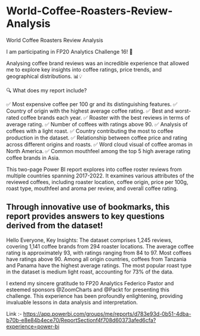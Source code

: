 # World-Coffee-Roasters-Review-Analysis
World Coffee Roasters Review Analysis

I am participating in FP20 Analytics Challenge 16! 🚀

Analysing coffee brand reviews was an incredible experience that allowed me to explore key insights into coffee ratings, price trends, and geographical distributions. 📊💡

🔍 What does my report include?

✅ Most expensive coffee per 100 gr and its distinguishing features.
✅ Country of origin with the highest average coffee rating.
✅ Best and worst-rated coffee brands each year.
✅ Roaster with the best reviews in terms of average rating.
✅ Number of coffees with ratings above 90.
✅ Analysis of coffees with a light roast.
✅ Country contributing the most to coffee production in the dataset.
✅ Relationship between coffee price and rating across different origins and roasts.
✅ Word cloud visual of coffee aromas in North America.
✅ Common mouthfeel among the top 5 high average rating coffee brands in Asia.


This two-page Power BI report explores into coffee roster reviews from multiple countries spanning 2017-2022. It examines various attributes of the reviewed coffees, including roaster location, coffee origin, price per 100g, roast type, mouthfeel and aroma per review, and overall coffee rating.

Through innovative use of bookmarks, this report provides answers to key questions derived from the dataset!
-
Hello Everyone,
Key Insights:
The dataset comprises 1,245 reviews, covering 1,141 coffee brands from 294 roaster locations.
The average coffee rating is approximately 93, with ratings ranging from 84 to 97. Most coffees have ratings above 90.
Among all origin countries, coffees from Tanzania and Panama have the highest average ratings.
The most popular roast type in the dataset is medium light roast, accounting for 73% of the data.

I extend my sincere gratitude to FP20 Analytics Federico Pastor and esteemed sponsors @ZoomCharts and @Packt for presenting this challenge. This experience has been profoundly enlightening, providing invaluable lessons in data analysis and interpretation.

Link :- https://app.powerbi.com/groups/me/reports/d783e93d-0b51-4dba-b70b-e8e84b4ece70/ReportSectionf4f708d60373afed6cfa?experience=power-bi
